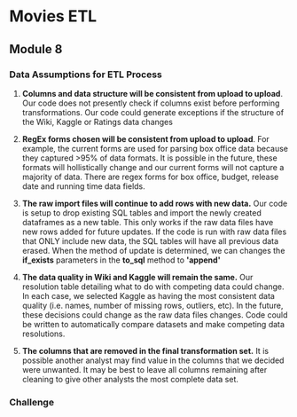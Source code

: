 # Movies ETL
## Module 8

### Data Assumptions for ETL Process

1. **Columns and data structure will be consistent from upload to upload**. Our code does not presently check if columns exist before performing transformations. Our code could generate exceptions if the structure of the Wiki, Kaggle or Ratings data changes

2. **RegEx forms chosen will be consistent from upload to upload**. For example, the current forms are used for parsing box office data because they captured >95% of data formats. It is possible in the future, these formats will hollistically change and our current forms will not capture a majority of data. There are regex forms for box office, budget, release date and running time data fields.

3. **The raw import files will continue to add rows with new data.** Our code is setup to drop existing SQL tables and import the newly created dataframes as a new table. This only works if the raw data files have new rows added for future updates. If the code is run with raw data files that ONLY include new data, the SQL tables will have all previous data erased. When the method of update is determined, we can changes the **if_exists** parameters in the **to_sql** method to **'append'**

4. **The data quality in Wiki and Kaggle will remain the same.** Our resolution table detailing what to do with competing data could change. In each case, we selected Kaggle as having the most consistent data quality (i.e. names, number of missing rows, outliers, etc). In the future, these decisions could change as the raw data files changes. Code could be written to automatically compare datasets and make competing data resolutions.

5. **The columns that are removed in the final transformation set.** It is possible another analyst may find value in the columns that we decided were unwanted. It may be best to leave all columns remaining after cleaning to give other analysts the most complete data set.


### Challenge
